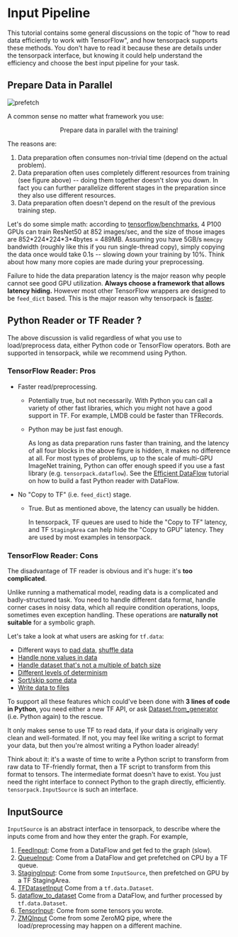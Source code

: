 
# Input Pipeline

This tutorial contains some general discussions on the topic of
"how to read data efficiently to work with TensorFlow",
and how tensorpack supports these methods.
You don't have to read it because these are details under the tensorpack interface,
but knowing it could help understand the efficiency and choose the best input pipeline for your task.

## Prepare Data in Parallel

![prefetch](https://cloud.githubusercontent.com/assets/1381301/26525192/36e5de48-4304-11e7-88ab-3b790bd0e028.png)

A common sense no matter what framework you use:
<center>
Prepare data in parallel with the training!
</center>

The reasons are:
1. Data preparation often consumes non-trivial time (depend on the actual problem).
2. Data preparation often uses completely different resources from training (see figure above) --
	doing them together doesn't slow you down. In fact you can further parallelize different stages in
	the preparation since they also use different resources.
3. Data preparation often doesn't depend on the result of the previous training step.

Let's do some simple math: according to [tensorflow/benchmarks](https://www.tensorflow.org/performance/benchmarks),
4 P100 GPUs can train ResNet50 at 852 images/sec, and the size of those images are 852\*224\*224\*3\*4bytes = 489MB.
Assuming you have 5GB/s `memcpy` bandwidth (roughly like this if you run single-thread copy), simply copying the data once would take 0.1s -- slowing
down your training by 10%. Think about how many more copies are made during your preprocessing.

Failure to hide the data preparation latency is the major reason why people
cannot see good GPU utilization. __Always choose a framework that allows latency hiding.__
However most other TensorFlow wrappers are designed to be `feed_dict` based.
This is the major reason why tensorpack is [faster](https://github.com/tensorpack/benchmarks).

## Python Reader or TF Reader ?

The above discussion is valid regardless of what you use to load/preprocess data,
either Python code or TensorFlow operators.
Both are supported in tensorpack, while we recommend using Python.

### TensorFlow Reader: Pros
* Faster read/preprocessing.

	* Potentially true, but not necessarily. With Python you can call a variety of other fast libraries, which
		you might not have a good support in TF. For example, LMDB could be faster than TFRecords.
	* Python may be just fast enough.

		As long as data preparation runs faster than training, and the latency of all four blocks in the
		above figure is hidden, it makes no difference at all.
		For most types of problems, up to the scale of multi-GPU ImageNet training,
		Python can offer enough speed if you use a fast library (e.g. `tensorpack.dataflow`).
		See the [Efficient DataFlow](efficient-dataflow.html) tutorial on how to build a fast Python reader with DataFlow.

* No "Copy to TF" (i.e. `feed_dict`) stage.

	* True. But as mentioned above, the latency can usually be hidden.

		In tensorpack, TF queues are used to hide the "Copy to TF" latency,
		and TF `StagingArea` can help hide the "Copy to GPU" latency.
		They are used by most examples in tensorpack.

### TensorFlow Reader: Cons
The disadvantage of TF reader is obvious and it's huge: it's __too complicated__.

Unlike running a mathematical model, reading data is a complicated and badly-structured task.
You need to handle different data format, handle corner cases in noisy data,
which all require condition operations, loops, sometimes even exception handling. These operations
are __naturally not suitable__ for a symbolic graph.

Let's take a look at what users are asking for `tf.data`:
* Different ways to [pad data](https://github.com/tensorflow/tensorflow/issues/13969), [shuffle data](https://github.com/tensorflow/tensorflow/issues/14518)
* [Handle none values in data](https://github.com/tensorflow/tensorflow/issues/13865)
* [Handle dataset that's not a multiple of batch size](https://github.com/tensorflow/tensorflow/issues/13745)
* [Different levels of determinism](https://github.com/tensorflow/tensorflow/issues/13932)
* [Sort/skip some data](https://github.com/tensorflow/tensorflow/issues/14250)
* [Write data to files](https://github.com/tensorflow/tensorflow/issues/15014)

To support all these features which could've been done with __3 lines of code in Python__, you need either a new TF
API, or ask [Dataset.from_generator](https://www.tensorflow.org/versions/r1.4/api_docs/python/tf/contrib/data/Dataset#from_generator)
(i.e. Python again) to the rescue.

It only makes sense to use TF to read data, if your data is originally very clean and well-formated.
If not, you may feel like writing a script to format your data, but then you're almost writing a Python loader already!

Think about it: it's a waste of time to write a Python script to transform from raw data to TF-friendly format,
then a TF script to transform from this format to tensors.
The intermediate format doesn't have to exist.
You just need the right interface to connect Python to the graph directly, efficiently.
`tensorpack.InputSource` is such an interface.

## InputSource

`InputSource` is an abstract interface in tensorpack, to describe where the inputs come from and how they enter the graph.
For example,

1. [FeedInput](../modules/input_source.html#tensorpack.input_source.FeedInput):
	Come from a DataFlow and get fed to the graph (slow).
2. [QueueInput](../modules/input_source.html#tensorpack.input_source.QueueInput):
  Come from a DataFlow and get prefetched on CPU by a TF queue.
3. [StagingInput](../modules/input_source.html#tensorpack.input_source.StagingInput):
	Come from some `InputSource`, then prefetched on GPU by a TF StagingArea.
4. [TFDatasetInput](http://tensorpack.readthedocs.io/en/latest/modules/input_source.html#tensorpack.input_source.TFDatasetInput)
	Come from a `tf.data.Dataset`.
5. [dataflow_to_dataset](http://tensorpack.readthedocs.io/en/latest/modules/input_source.html#tensorpack.input_source.TFDatasetInput.dataflow_to_dataset)
	Come from a DataFlow, and further processed by `tf.data.Dataset`.
6. [TensorInput](../modules/input_source.html#tensorpack.input_source.TensorInput):
	Come from some tensors you wrote.
7. [ZMQInput](http://tensorpack.readthedocs.io/en/latest/modules/input_source.html#tensorpack.input_source.ZMQInput)
	Come from some ZeroMQ pipe, where the load/preprocessing may happen on a different machine.
